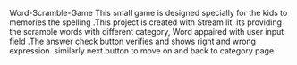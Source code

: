 Word-Scramble-Game
This small game is designed specially for the kids to memories the spelling .This project is created with Stream lit. its providing the scramble words with different category, Word appaired with user input field .The answer check button verifies and shows right and wrong expression .similarly next button to move on and back to category page.
